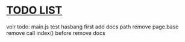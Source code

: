 # [TODO LIST](https://lgiacalo.github.io/findThePrecious/todoList)

voir todo: main.js
test hasbang first
add docs path
remove page.base
remove call index() before
remove docs

